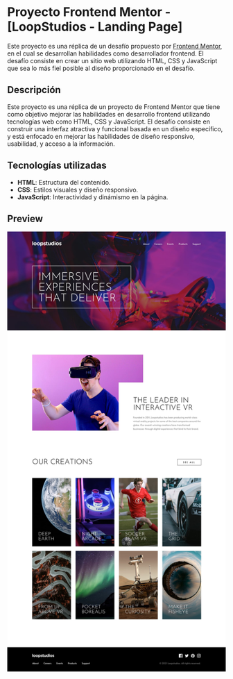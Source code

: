 # Proyecto Frontend Mentor - [LoopStudios - Landing Page]

Este proyecto es una réplica de un desafío propuesto por [Frontend Mentor](https://www.frontendmentor.io/challenges/loopstudios-landing-page-N88J5Onjw), en el cual se desarrollan habilidades como desarrollador frontend. El desafío consiste en crear un sitio web utilizando HTML, CSS y JavaScript que sea lo más fiel posible al diseño proporcionado en el desafío.

## Descripción

Este proyecto es una réplica de un proyecto de Frontend Mentor que tiene como objetivo mejorar las habilidades en desarrollo frontend utilizando tecnologías web como HTML, CSS y JavaScript. El desafío consiste en construir una interfaz atractiva y funcional basada en un diseño específico, y está enfocado en mejorar las habilidades de diseño responsivo, usabilidad, y acceso a la información.

## Tecnologías utilizadas

- **HTML**: Estructura del contenido.
- **CSS**: Estilos visuales y diseño responsivo.
- **JavaScript**: Interactividad y dinámismo en la página.

## Preview
![Vista Previa](./images/design/desktop-design.jpg)